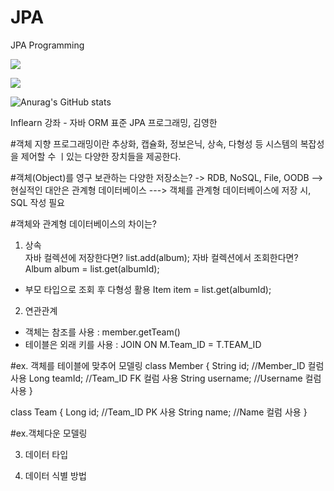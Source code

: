 # JPA
JPA Programming

<a href="https://github.com/bboooyaho/" target="_blank"><img src="https://img.shields.io/badge/bboooyaho-000000?style=plastic&logo=github&logoColor=FFFFFF"/></a>

<a href="https://www.instagram.com/bboooyaho/" target="_blank"><img src="https://img.shields.io/badge/bboooyaho-000000?style=plastic&logo=instagram&logoColor=FFFFFF"/></a>

![Anurag's GitHub stats](https://github-readme-stats.vercel.app/api?username=bboooyaho&show_icons=true&theme=radical)

Inflearn 강좌 - 자바 ORM 표준 JPA 프로그래밍, 김영한 

#객체 지향 프로그래밍이란 추상화, 캡슐화, 정보은닉, 상속, 다형성 등 시스템의 복잡성을 제어할 수 ㅣ있는 다양한 장치들을 제공한다.

#객체(Object)를 영구 보관하는 다양한 저장소는? 
-> RDB, NoSQL, File, OODB
--> 현실적인 대안은 관계형 데이터베이스 
---> 객체를 관계형 데이터베이스에 저장 시, SQL 작성 필요

#객체와 관계형 데이터베이스의 차이는? 
1. 상속  
자바 컬렉션에 저장한다면? list.add(album);
자바 컬렉션에서 조회한다면? Album album = list.get(albumId);
- 부모 타입으로 조회 후 다형성 활용 Item item = list.get(albumId); 

2. 연관관계 
- 객체는 참조를 사용 : member.getTeam() 
- 테이블은 외래 키를 사용 : JOIN ON M.Team_ID = T.TEAM_ID 

#ex. 객체를 테이블에 맞추어 모델링 
class Member {
  String id; //Member_ID 컬럼 사용 
  Long teamId; //Team_ID FK 컬럼 사용 
  String username; //Username 컬럼 사용 
 }
 
 class Team {
  Long id; //Team_ID PK 사용 
  String name; //Name 컬럼 사용 
 }

#ex.객체다운 모델링 






3. 데이터 타입 

4. 데이터 식별 방법 

